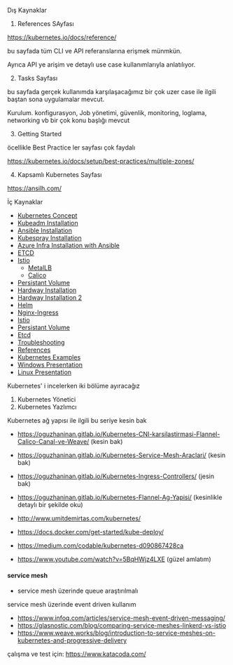 Dış Kaynaklar

1. References SAyfası

https://kubernetes.io/docs/reference/


bu sayfada tüm CLI ve API  referanslarına erişmek münmkün.

Ayrıca API ye arişim ve detaylı use case kullanımlarıyla anlatılıyor.

2. Tasks Sayfası

bu sayfada gerçek kullanımda karşılaşacağımız bir çok uzer case ile ilgili baştan sona uygulamalar mevcut.

Kurulum. konfigurasyon, Job yönetimi, güvenlik, monitoring, loglama, networking vb bir çok konu başlığı mevcut

3. Getting Started

öcellikle Best Practice ler sayfası çok faydalı

https://kubernetes.io/docs/setup/best-practices/multiple-zones/


4. Kapsamlı Kubernetes Sayfası

https://ansilh.com/




İç Kaynaklar


- [Kubernetes Concept](Concept)
- [Kubeadm Installation](KubeadmInstallation)
- [Ansible Installation](AnsibleInstallation)
 - [Kubespray Installation](AnsibleInstallation/KubesprayInstallation)
 - [Azure Infra Installation with Ansible](AnsibleInstallation/KubesprayInstallation/azure-ansible)
 - [ETCD](AnsibleInstallation/KubesprayInstallation/etcd)
 - [Istio](AnsibleInstallation/KubesprayInstallation/istio)
   - [MetalLB](AnsibleInstallation/KubesprayInstallation/istio/metallb.md)
   - [Calico](AnsibleInstallation/KubesprayInstallation/istio/calico.md)
  - [Persistant Volume](AnsibleInstallation/KubesprayInstallation/PersistantVolume)
- [Hardway Installation](HardwayInstallation)
- [Hardway Installation 2](HardwayInstallation2)
- [Helm](Helm)
- [Nginx-Ingress](Nginx-Ingress)
- [Istio](Istio)
- [Persistant Volume](PersistantVolume)
- [Etcd](Etcd)
- [Troubleshooting](Troubleshooting)
- [References](References)
- [Kubernetes Examples](KubernetesExamples)
- [Windows Presentation](WindowsPresentation)
- [Linux Presentation](LinuxPresentation)























Kubernetes' i incelerken iki bölüme ayıracağız 

1. Kubernetes Yönetici
2. Kubernetes Yazlımcı




Kubernetes ağ yapısı ile ilgili bu seriye kesin bak

- https://oguzhaninan.gitlab.io/Kubernetes-CNI-karsilastirmasi-Flannel-Calico-Canal-ve-Weave/ (kesin bak)
- https://oguzhaninan.gitlab.io/Kubernetes-Service-Mesh-Araclari/ (kesin bak)
- https://oguzhaninan.gitlab.io/Kubernetes-Ingress-Controllers/ (jesin bak)
- https://oguzhaninan.gitlab.io/Kubernetes-Flannel-Ag-Yapisi/ (kesinlikle detaylı bir şekilde oku)


- http://www.umitdemirtas.com/kubernetes/
- https://docs.docker.com/get-started/kube-deploy/
- https://medium.com/codable/kubernetes-d090867428ca
- https://www.youtube.com/watch?v=5BqHWjz4LXE (güzel amlatım)


#### service mesh

- service mesh üzerinde queue araştırılmalı

service mesh üzerinde event driven kullanım

- https://www.infoq.com/articles/service-mesh-event-driven-messaging/
- https://glasnostic.com/blog/comparing-service-meshes-linkerd-vs-istio
- https://www.weave.works/blog/introduction-to-service-meshes-on-kubernetes-and-progressive-delivery


çalışma ve test için: https://www.katacoda.com/

